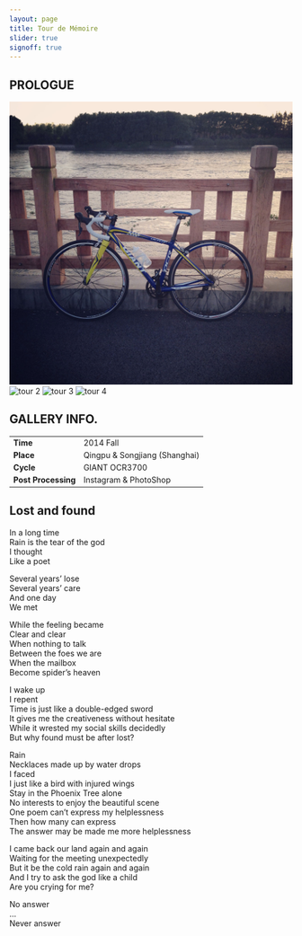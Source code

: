 ```yaml
---
layout: page
title: Tour de Mémoire
slider: true
signoff: true
---
```


## PROLOGUE

<div id="slider">
  <img src="/images/tour/t04.jpg" alt="tour 1" />
  <img data-src="/images/tour/t01.jpg" src="" alt="tour 2" />
  <img data-src="/images/tour/t02.jpg" src="" alt="tour 3" />
  <img data-src="/images/tour/t03.jpg" src="" alt="tour 4" />
</div>

## GALLERY INFO.

|                   |                             |
|:------------------|:----------------------------|
|**Time**           |2014 Fall                    |
|**Place**          |Qingpu & Songjiang (Shanghai)|
|**Cycle**          |GIANT OCR3700                |
|**Post Processing**|Instagram & PhotoShop        |

## Lost and found  
In a long time  
Rain is the tear of the god  
I thought  
Like a poet  

Several years’ lose  
Several years’ care  
And one day  
We met  

While the feeling became  
Clear and clear  
When nothing to talk  
Between the foes we are  
When the mailbox  
Become spider’s heaven  

I wake up  
I repent  
Time is just like a double-edged sword  
It gives me the creativeness without hesitate  
While it wrested my social skills decidedly  
But why found must be after lost?  

Rain  
Necklaces made up by water drops  
I faced  
I just like a bird with injured wings  
Stay in the Phoenix Tree alone  
No interests to enjoy the beautiful scene  
One poem can’t express my helplessness  
Then how many can express  
The answer may be made me more helplessness  

I came back our land again and again  
Waiting for the meeting unexpectedly  
But it be the cold rain again and again  
And I try to ask the god like a child  
Are you crying for me?  

No answer  
…  
Never answer  


<script src="/javascripts/ideal-image-slider.min.js"></script>
<script>
  var slider = new IdealImageSlider.Slider({
    selector: '#slider',
    height: $('#slider').width(),
    interval: 5000,
    effect: 'fade',
    disableNav: true,
  });
  slider.addBulletNav();
  slider.start();
  $(window).resize(function() {
    $('#slider').height($('#slider').width());
  });
</script>